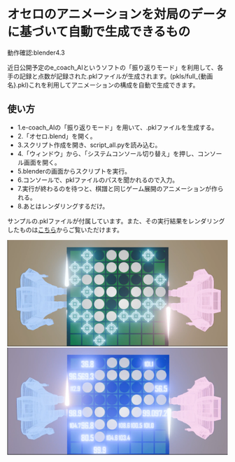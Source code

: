 <h1>オセロのアニメーションを対局のデータに基づいて自動で生成できるもの</h1>
<p>動作確認:blender4.3</p>
<p>近日公開予定のe_coach_AIというソフトの「振り返りモード」を利用して、各手の記録と点数が記録された.pklファイルが生成されます。(pkls/full_{動画名}.pkl)これを利用してアニメーションの構成を自動で生成できます。</p>
<h2>使い方</h2>
<ul>
  <li>1.e-coach_AIの「振り返りモード」を用いて、.pklファイルを生成する。</li>
  <li>2.「オセロ.blend」を開く。</li>
  <li>3.スクリプト作成を開き、script_all.pyを読み込む。</li>
  <li>4.「ウィンドウ」から、「システムコンソール切り替え」を押し、コンソール画面を開く。</li>
  <li>5.blenderの画面からスクリプトを実行。</li>
  <li>6.コンソールで、pklファイルのパスを聞かれるので入力。</li>
  <li>7.実行が終わるのを待つと、棋譜と同じゲーム展開のアニメーションが作られる。</li>
  <li>8.あとはレンダリングするだけ。</li>
</ul>
<p>サンプルの.pklファイルが付属しています。また、その実行結果をレンダリングしたものは<a href="https://drive.google.com/file/d/1ddNBA8maDiZ6IqaNGkEJAkDuN06m5FVy/view?usp=sharing" target="_blank" rel="noopener noreferrer">こちら</a>からご覧いただけます。</p>
<img src="image.png">
<img src="image2.png">
